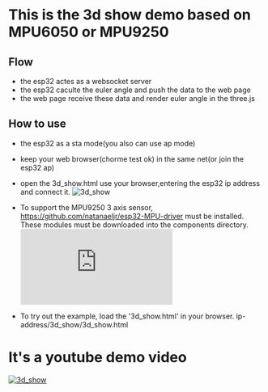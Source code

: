 # This is the 3d show demo based on MPU6050 or MPU9250

## Flow

* the esp32 actes as a websocket server
* the esp32 caculte the euler angle and push the data to the web page
* the web page receive these data and render euler angle in the three.js
## How to use
* the esp32 as a sta mode(you also can use ap mode)
* keep your web browser(chorme test ok) in the same net(or join the esp32 ap)
* open the 3d_show.html use your browser,entering the esp32 ip address and connect it.
![3d_show](https://img.whyengineer.com/3d_show.png) 


* To support the MPU9250 3 axis sensor, https://github.com/natanaeljr/esp32-MPU-driver  must be installed. These modules must be downloaded into the components directory. ![MPU driver API](https://natanaeljr.github.io/esp32-MPU-driver/html/index.html)
* To try out the example, load the '3d_show.html' in your browser. ip-address/3d_show/3d_show.html

# It's a youtube demo video
[![3d_show](https://img.youtube.com/vi/n1iKDgKCfHM/0.jpg)](https://www.youtube.com/watch?v=n1iKDgKCfHM)
